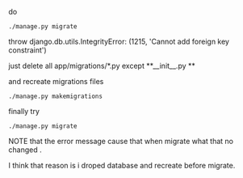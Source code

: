 do

```
./manage.py migrate
```

throw django.db.utils.IntegrityError: \(1215, 'Cannot add foreign key constraint'\)

just delete all app/migrations/\*.py except **\_\_init\_\_.py **

and recreate migrations files

```
./manage.py makemigrations
```

finally try

```
./manage.py migrate
```

NOTE that the error message cause that when migrate what that no changed .

I think that reason is i  droped database and recreate before migrate.



